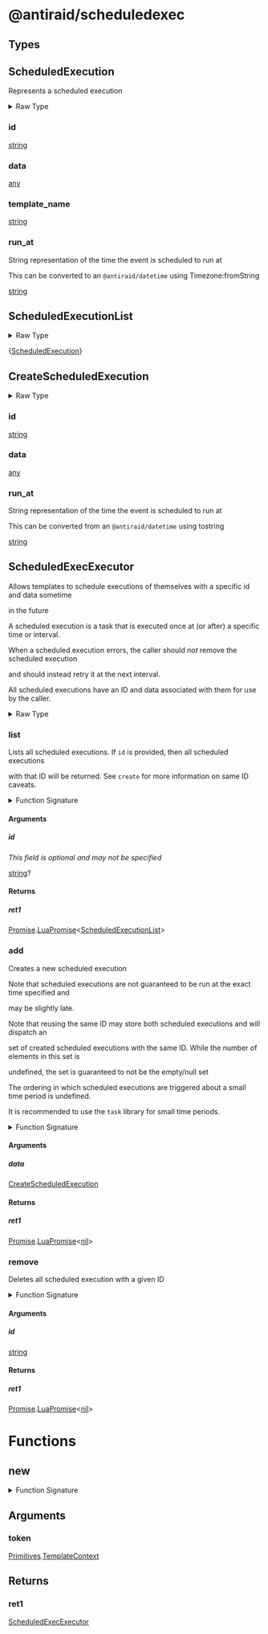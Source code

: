 <div id="@antiraid/scheduledexec"></div>

# @antiraid/scheduledexec

<div id="Types"></div>

## Types

<div id="ScheduledExecution"></div>

## ScheduledExecution

Represents a scheduled execution

<details>
<summary>Raw Type</summary>

```luau
--- Represents a scheduled execution
type ScheduledExecution = {
	id: string,

	data: any,

	template_name: string,

	--- String representation of the time the event is scheduled to run at
	---
	--- This can be converted to an ``@antiraid/datetime`` using Timezone:fromString
	run_at: string
}
```

</details>

<div id="id"></div>

### id

[string](#string)

<div id="data"></div>

### data

[any](#any)

<div id="template_name"></div>

### template_name

[string](#string)

<div id="run_at"></div>

### run_at

String representation of the time the event is scheduled to run at



This can be converted to an ``@antiraid/datetime`` using Timezone:fromString

[string](#string)

<div id="ScheduledExecutionList"></div>

## ScheduledExecutionList

<details>
<summary>Raw Type</summary>

```luau
type ScheduledExecutionList = {ScheduledExecution}
```

</details>

{[ScheduledExecution](#ScheduledExecution)}

<div id="CreateScheduledExecution"></div>

## CreateScheduledExecution

<details>
<summary>Raw Type</summary>

```luau
type CreateScheduledExecution = {
	id: string,

	data: any,

	--- String representation of the time the event is scheduled to run at
	---
	--- This can be converted from an ``@antiraid/datetime`` using tostring
	run_at: string
}
```

</details>

<div id="id"></div>

### id

[string](#string)

<div id="data"></div>

### data

[any](#any)

<div id="run_at"></div>

### run_at

String representation of the time the event is scheduled to run at



This can be converted from an ``@antiraid/datetime`` using tostring

[string](#string)

<div id="ScheduledExecExecutor"></div>

## ScheduledExecExecutor

Allows templates to schedule executions of themselves with a specific id and data sometime

in the future



A scheduled execution is a task that is executed once at (or after) a specific time or interval.

When a scheduled execution errors, the caller should *not* remove the scheduled execution

and should instead retry it at the next interval.



All scheduled executions have an ID and data associated with them for use by the caller.

<details>
<summary>Raw Type</summary>

```luau
--- Allows templates to schedule executions of themselves with a specific id and data sometime
--- in the future
---
--- A scheduled execution is a task that is executed once at (or after) a specific time or interval.
--- When a scheduled execution errors, the caller should *not* remove the scheduled execution
--- and should instead retry it at the next interval.
---
--- All scheduled executions have an ID and data associated with them for use by the caller.
type ScheduledExecExecutor = {
	--- Lists all scheduled executions. If ``id`` is provided, then all scheduled executions
	--- with that ID will be returned. See ``create`` for more information on same ID caveats.
	list: (self: ScheduledExecExecutor, id: string?) -> Promise.LuaPromise<ScheduledExecutionList>,

	--- Creates a new scheduled execution
	---
	--- Note that scheduled executions are not guaranteed to be run at the exact time specified and
	--- may be slightly late. 
	---
	--- Note that reusing the same ID may store both scheduled executions and will dispatch an 
	--- set of created scheduled executions with the same ID. While the number of elements in this set is 
	--- undefined, the set is guaranteed to not be the empty/null set
	---
	--- The ordering in which scheduled executions are triggered about a small time period is undefined.
	--- It is recommended to use the ``task`` library for small time periods.
	add: (self: ScheduledExecExecutor, data: CreateScheduledExecution) -> Promise.LuaPromise<nil>,

	--- Deletes all scheduled execution with a given ID
	remove: (self: ScheduledExecExecutor, id: string) -> Promise.LuaPromise<nil>
}
```

</details>

<div id="list"></div>

### list

Lists all scheduled executions. If ``id`` is provided, then all scheduled executions

with that ID will be returned. See ``create`` for more information on same ID caveats.

<details>
<summary>Function Signature</summary>

```luau
--- Lists all scheduled executions. If ``id`` is provided, then all scheduled executions
--- with that ID will be returned. See ``create`` for more information on same ID caveats.
list: (self: ScheduledExecExecutor, id: string?) -> Promise.LuaPromise<ScheduledExecutionList>
```

</details>

<div id="Arguments"></div>

#### Arguments

<div id="id"></div>

##### id

*This field is optional and may not be specified*

[string](#string)?

<div id="Returns"></div>

#### Returns

<div id="ret1"></div>

##### ret1

[Promise](./promise.md).[LuaPromise](./promise.md#LuaPromise)&lt;[ScheduledExecutionList](#ScheduledExecutionList)&gt;<div id="add"></div>

### add

Creates a new scheduled execution



Note that scheduled executions are not guaranteed to be run at the exact time specified and

may be slightly late.



Note that reusing the same ID may store both scheduled executions and will dispatch an

set of created scheduled executions with the same ID. While the number of elements in this set is

undefined, the set is guaranteed to not be the empty/null set



The ordering in which scheduled executions are triggered about a small time period is undefined.

It is recommended to use the ``task`` library for small time periods.

<details>
<summary>Function Signature</summary>

```luau
--- Creates a new scheduled execution
---
--- Note that scheduled executions are not guaranteed to be run at the exact time specified and
--- may be slightly late. 
---
--- Note that reusing the same ID may store both scheduled executions and will dispatch an 
--- set of created scheduled executions with the same ID. While the number of elements in this set is 
--- undefined, the set is guaranteed to not be the empty/null set
---
--- The ordering in which scheduled executions are triggered about a small time period is undefined.
--- It is recommended to use the ``task`` library for small time periods.
add: (self: ScheduledExecExecutor, data: CreateScheduledExecution) -> Promise.LuaPromise<nil>
```

</details>

<div id="Arguments"></div>

#### Arguments

<div id="data"></div>

##### data

[CreateScheduledExecution](#CreateScheduledExecution)

<div id="Returns"></div>

#### Returns

<div id="ret1"></div>

##### ret1

[Promise](./promise.md).[LuaPromise](./promise.md#LuaPromise)&lt;[nil](#nil)&gt;<div id="remove"></div>

### remove

Deletes all scheduled execution with a given ID

<details>
<summary>Function Signature</summary>

```luau
--- Deletes all scheduled execution with a given ID
remove: (self: ScheduledExecExecutor, id: string) -> Promise.LuaPromise<nil>
```

</details>

<div id="Arguments"></div>

#### Arguments

<div id="id"></div>

##### id

[string](#string)

<div id="Returns"></div>

#### Returns

<div id="ret1"></div>

##### ret1

[Promise](./promise.md).[LuaPromise](./promise.md#LuaPromise)&lt;[nil](#nil)&gt;<div id="Functions"></div>

# Functions

<div id="new"></div>

## new

<details>
<summary>Function Signature</summary>

```luau
function new(token: Primitives.TemplateContext) -> ScheduledExecExecutor end
```

</details>

<div id="Arguments"></div>

## Arguments

<div id="token"></div>

### token

[Primitives](./primitives.md).[TemplateContext](./primitives.md#TemplateContext)

<div id="Returns"></div>

## Returns

<div id="ret1"></div>

### ret1

[ScheduledExecExecutor](#ScheduledExecExecutor)